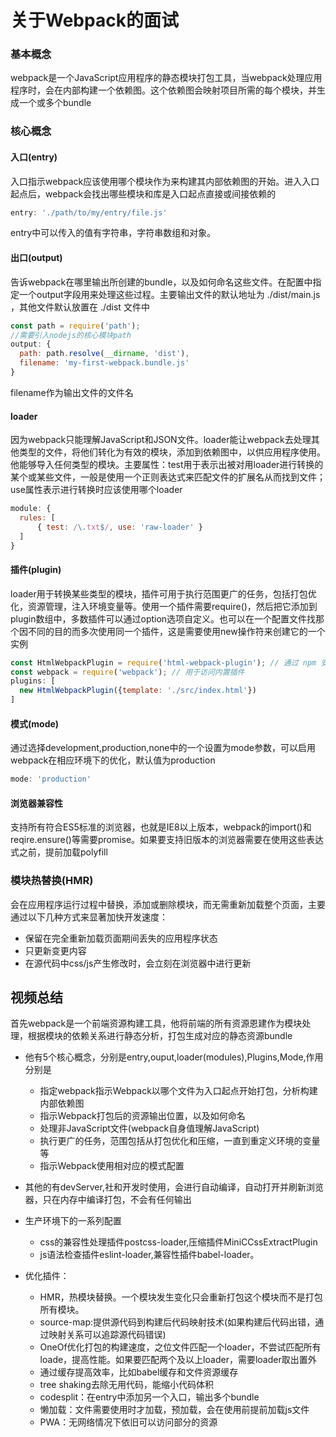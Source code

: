 # 关于Webpack的面试

### 基本概念

webpack是一个JavaScript应用程序的静态模块打包工具，当webpack处理应用程序时，会在内部构建一个依赖图。这个依赖图会映射项目所需的每个模块，并生成一个或多个bundle

### 核心概念

#### 入口(entry)

入口指示webpack应该使用哪个模块作为来构建其内部依赖图的开始。进入入口起点后，webpack会找出哪些模块和库是入口起点直接或间接依赖的

```js
entry: './path/to/my/entry/file.js'
```

entry中可以传入的值有字符串，字符串数组和对象。

#### 出口(output)

告诉webpack在哪里输出所创建的bundle，以及如何命名这些文件。在配置中指定一个output字段用来处理这些过程。主要输出文件的默认地址为 ./dist/main.js ，其他文件默认放置在 ./dist 文件中

```js
const path = require('path');
//需要引入nodejs的核心模块path
output: {
  path: path.resolve(__dirname, 'dist'),
  filename: 'my-first-webpack.bundle.js'
}
```

filename作为输出文件的文件名

#### loader

因为webpack只能理解JavaScript和JSON文件。loader能让webpack去处理其他类型的文件，将他们转化为有效的模块，添加到依赖图中，以供应用程序使用。他能够导入任何类型的模块。主要属性：test用于表示出被对用loader进行转换的某个或某些文件，一般是使用一个正则表达式来匹配文件的扩展名从而找到文件；use属性表示进行转换时应该使用哪个loader

```js
module: {
  rules: [
      { test: /\.txt$/, use: 'raw-loader' }
  ]
}
```

#### 插件(plugin)

loader用于转换某些类型的模块，插件可用于执行范围更广的任务，包括打包优化，资源管理，注入环境变量等。使用一个插件需要require()，然后把它添加到plugin数组中，多数插件可以通过option选项自定义。也可以在一个配置文件找那个因不同的目的而多次使用同一个插件，这是需要使用new操作符来创建它的一个实例

```js
const HtmlWebpackPlugin = require('html-webpack-plugin'); // 通过 npm 安装
const webpack = require('webpack'); // 用于访问内置插件
plugins: [
  new HtmlWebpackPlugin({template: './src/index.html'})
]
```

#### 模式(mode)

通过选择development,production,none中的一个设置为mode参数，可以启用webpack在相应环境下的优化，默认值为production

```js
mode: 'production'
```



#### 浏览器兼容性

支持所有符合ES5标准的浏览器，也就是IE8以上版本，webpack的import()和reqire.ensure()等需要promise。如果要支持旧版本的浏览器需要在使用这些表达式之前，提前加载polyfill



### 模块热替换(HMR)

会在应用程序运行过程中替换，添加或删除模块，而无需重新加载整个页面，主要通过以下几种方式来显著加快开发速度：

* 保留在完全重新加载页面期间丢失的应用程序状态
* 只更新变更内容
* 在源代码中css/js产生修改时，会立刻在浏览器中进行更新



































## 视频总结

首先webpack是一个前端资源构建工具，他将前端的所有资源恩建作为模块处理，根据模块的依赖关系进行静态分析，打包生成对应的静态资源bundle

* 他有5个核心概念，分别是entry,ouput,loader(modules),Plugins,Mode,作用分别是
  * 指定webpack指示Webpack以哪个文件为入口起点开始打包，分析构建内部依赖图
  * 指示Webpack打包后的资源输出位置，以及如何命名
  * 处理非JavaScript文件(webpack自身值理解JavaScript)
  * 执行更广的任务，范围包括从打包优化和压缩，一直到重定义环境的变量等
  * 指示Webpack使用相对应的模式配置

* 其他的有devServer,社和开发时使用，会进行自动编译，自动打开并刷新浏览器，只在内存中编译打包，不会有任何输出
* 生产环境下的一系列配置
  * css的兼容性处理插件postcss-loader,压缩插件MiniCCssExtractPlugin
  * js语法检查插件eslint-loader,兼容性插件babel-loader。
* 优化插件：
  * HMR，热模块替换。一个模块发生变化只会重新打包这个模块而不是打包所有模块。
  * source-map:提供源代码到构建后代码映射技术(如果构建后代码出错，通过映射关系可以追踪源代码错误)
  * OneOf优化打包的构建速度，之位文件匹配一个loader，不尝试匹配所有loade，提高性能。如果要匹配两个及以上loader，需要loader取出置外
  * 通过缓存提高效率，比如babel缓存和文件资源缓存
  * tree shaking去除无用代码，能缩小代码体积
  * codesplit：在entry中添加另一个入口，输出多个bundle
  * 懒加载：文件需要使用时才加载，预加载，会在使用前提前加载js文件
  * PWA：无网络情况下依旧可以访问部分的资源

